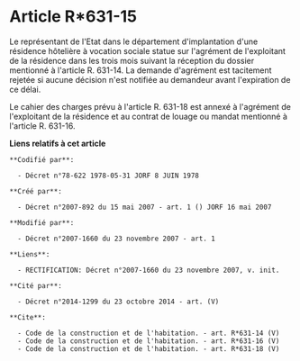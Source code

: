 # Article R*631-15

Le représentant de l'Etat dans le département d'implantation d'une résidence hôtelière à vocation sociale statue sur
l'agrément de l'exploitant de la résidence dans les trois mois suivant la réception du dossier mentionné à l'article R.
631-14. La demande d'agrément est tacitement rejetée si aucune décision n'est notifiée au demandeur avant l'expiration de ce
délai. 

Le cahier des charges prévu à l'article R. 631-18 est annexé à l'agrément de l'exploitant de la résidence et au contrat de
louage ou mandat mentionné à l'article R. 631-16.

**Liens relatifs à cet article**

	**Codifié par**:

	  - Décret n°78-622 1978-05-31 JORF 8 JUIN 1978

	**Créé par**:

	  - Décret n°2007-892 du 15 mai 2007 - art. 1 () JORF 16 mai 2007

	**Modifié par**:

	  - Décret n°2007-1660 du 23 novembre 2007 - art. 1

	**Liens**:

	  - RECTIFICATION: Décret n°2007-1660 du 23 novembre 2007, v. init.

	**Cité par**:

	  - Décret n°2014-1299 du 23 octobre 2014 - art. (V)

	**Cite**:

	  - Code de la construction et de l'habitation. - art. R*631-14 (V)
	  - Code de la construction et de l'habitation. - art. R*631-16 (V)
	  - Code de la construction et de l'habitation. - art. R*631-18 (V)
